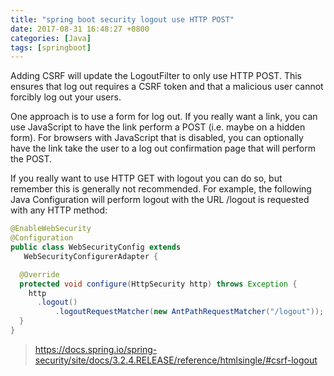 ```yaml
---
title: "spring boot security logout use HTTP POST"
date: 2017-08-31 16:48:27 +0800
categories: [Java]
tags: [springboot]
---
```

Adding CSRF will update the LogoutFilter to only use HTTP POST. This ensures that log out requires a CSRF token and that a malicious user cannot forcibly log out your users.

One approach is to use a form for log out. If you really want a link, you can use JavaScript to have the link perform a POST (i.e. maybe on a hidden form). For browsers with JavaScript that is disabled, you can optionally have the link take the user to a log out confirmation page that will perform the POST.

If you really want to use HTTP GET with logout you can do so, but remember this is generally not recommended. For example, the following Java Configuration will perform logout with the URL /logout is requested with any HTTP method:
``` java
@EnableWebSecurity
@Configuration
public class WebSecurityConfig extends
   WebSecurityConfigurerAdapter {

  @Override
  protected void configure(HttpSecurity http) throws Exception {
    http
      .logout()
          .logoutRequestMatcher(new AntPathRequestMatcher("/logout"));
  }
}
```
> https://docs.spring.io/spring-security/site/docs/3.2.4.RELEASE/reference/htmlsingle/#csrf-logout
